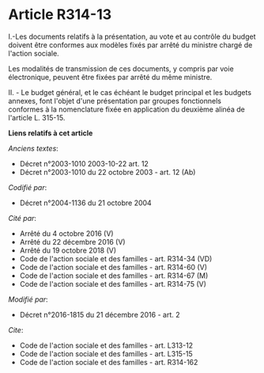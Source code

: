 # Article R314-13

I.-Les documents relatifs à la présentation, au vote et au contrôle du budget doivent être conformes aux modèles fixés par
arrêté du ministre chargé de l'action sociale. 

Les modalités de transmission de ces documents, y compris par voie électronique, peuvent être fixées par arrêté du même
ministre. 

II. - Le budget général, et le cas échéant le budget principal et les budgets annexes, font l'objet d'une présentation par
groupes fonctionnels conformes à la nomenclature fixée en application du deuxième alinéa de l'article L. 315-15.

**Liens relatifs à cet article**

_Anciens textes_:

  - Décret n°2003-1010 2003-10-22 art. 12
  - Décret n°2003-1010 du 22 octobre 2003 - art. 12 (Ab)

_Codifié par_:

  - Décret n°2004-1136 du 21 octobre 2004

_Cité par_:

  - Arrêté du 4 octobre 2016 (V)
  - Arrêté du 22 décembre 2016 (V)
  - Arrêté du 19 octobre 2018 (V)
  - Code de l'action sociale et des familles - art. R314-34 (VD)
  - Code de l'action sociale et des familles - art. R314-60 (V)
  - Code de l'action sociale et des familles - art. R314-67 (M)
  - Code de l'action sociale et des familles - art. R314-75 (V)

_Modifié par_:

  - Décret n°2016-1815 du 21 décembre 2016 - art. 2

_Cite_:

  - Code de l'action sociale et des familles - art. L313-12
  - Code de l'action sociale et des familles - art. L315-15
  - Code de l'action sociale et des familles - art. R314-162
